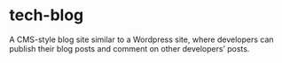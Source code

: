 # tech-blog
A CMS-style blog site similar to a Wordpress site, where developers can publish their blog posts and comment on other developers’ posts.
